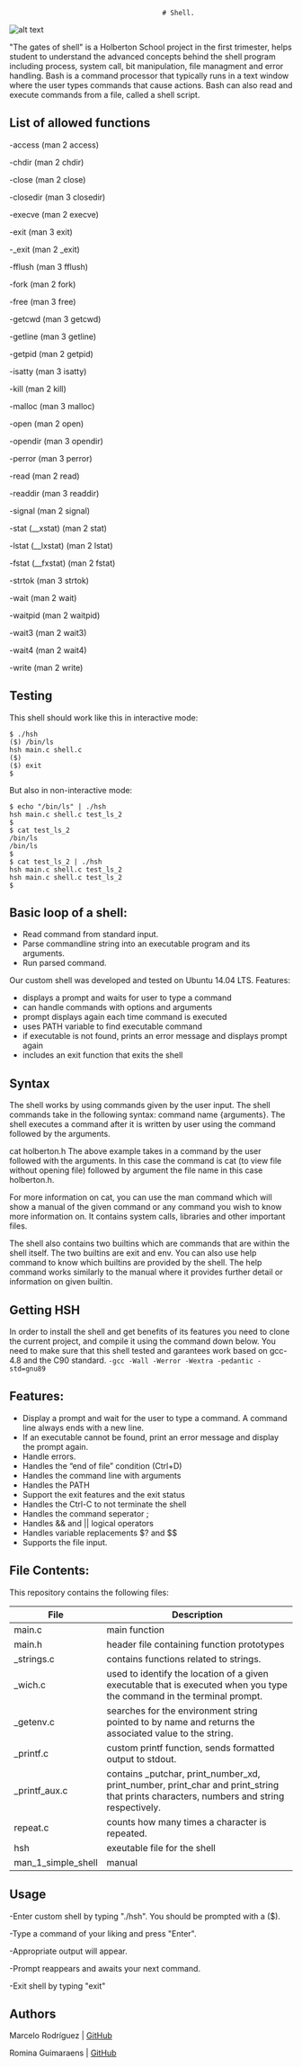                                           # Shell.
![alt text]("C:\Users\chelo\Downloads\Shell-Script-Linux-1280x720.png") 

"The gates of shell" is a Holberton School project in the first trimester, helps student to understand the advanced 
concepts behind the shell program including process, system call, bit manipulation, file managment and error 
handling.
Bash is a command processor that typically runs in a text window where the user types commands that cause actions.
Bash can also read and execute commands from a file, called a shell script.

## List of allowed functions

-access (man 2 access)

-chdir (man 2 chdir)

-close (man 2 close)

-closedir (man 3 closedir)

-execve (man 2 execve)

-exit (man 3 exit)

-_exit (man 2 _exit)

-fflush (man 3 fflush)

-fork (man 2 fork)

-free (man 3 free)

-getcwd (man 3 getcwd)

-getline (man 3 getline)

-getpid (man 2 getpid)

-isatty (man 3 isatty)

-kill (man 2 kill)

-malloc (man 3 malloc)

-open (man 2 open)

-opendir (man 3 opendir)

-perror (man 3 perror)

-read (man 2 read)

-readdir (man 3 readdir)

-signal (man 2 signal)

-stat (__xstat) (man 2 stat)

-lstat (__lxstat) (man 2 lstat)

-fstat (__fxstat) (man 2 fstat)

-strtok (man 3 strtok)

-wait (man 2 wait)

-waitpid (man 2 waitpid)

-wait3 (man 2 wait3)

-wait4 (man 2 wait4)

-write (man 2 write)

## Testing

This shell should work like this in interactive mode:
```
$ ./hsh
($) /bin/ls
hsh main.c shell.c
($)
($) exit
$
```

But also in non-interactive mode:
```
$ echo "/bin/ls" | ./hsh
hsh main.c shell.c test_ls_2
$
$ cat test_ls_2
/bin/ls
/bin/ls
$
$ cat test_ls_2 | ./hsh
hsh main.c shell.c test_ls_2
hsh main.c shell.c test_ls_2
$
```

## Basic loop of a shell:

-  Read command from standard input.
- Parse commandline string into an executable program and its arguments.
- Run parsed command.

Our custom shell was developed and tested on Ubuntu 14.04 LTS.
Features:

- displays a prompt and waits for user to type a command
- can handle commands with options and arguments
- prompt displays again each time command is executed
- uses PATH variable to find executable command
- if executable is not found, prints an error message and displays prompt again
- includes an exit function that exits the shell
## Syntax

The shell works by using commands given by the user input. The shell commands take in the following syntax: command name {arguments}. The shell executes a command after it is written by user using the command followed by the arguments.

cat holberton.h The above example takes in a command by the user followed with the arguments. In this case the command is cat (to view file without opening file) followed by argument the file name in this case holberton.h.

For more information on cat, you can use the man command which will show a manual of the given command or any command you wish to know more information on. It contains system calls, libraries and other important files.

The shell also contains two builtins which are commands that are within the shell itself. The two builtins are exit and env. You can also use help command to know which builtins are provided by the shell. The help command works similarly to the manual where it provides further detail or information on given builtin.

## Getting HSH

In order to install the shell and get benefits of its features you need to clone the current project, and compile it using the command down below. You need to make sure that this shell tested and garantees work based on gcc-4.8 and the C90 standard.
 ```-gcc -Wall -Werror -Wextra -pedantic -std=gnu89 ```

## Features:

- Display a prompt and wait for the user to type a command. A command line always ends with a new line.
- If an executable cannot be found, print an error message and display the prompt again.
- Handle errors.
- Handles the “end of file” condition (Ctrl+D)
- Handles the command line with arguments
- Handles the PATH
- Support the exit features and the exit status
- Handles the Ctrl-C to not terminate the shell
- Handles the command seperator ;
- Handles && and || logical operators
- Handles variable replacements $? and $$
- Supports the file input.

## File Contents:

This repository contains the following files:

| File | Description |
| ------ | ------ |
| main.c | main function |
| main.h | header file containing function prototypes |
| _strings.c |  contains functions related to strings.
| _wich.c | used to identify the location of a given executable that is executed when you type the command in the terminal prompt. |
| _getenv.c| searches for the environment string pointed to by name and returns the associated value to the string. |
| _printf.c | custom printf function, sends formatted output to stdout.|
| _printf_aux.c|contains _putchar,  print_number_xd, print_number, print_char and print_string that prints characters, numbers and string respectively.
| repeat.c | counts how many times a character is repeated.
| hsh | exeutable file for the shell
| man_1_simple_shell| manual

## Usage


-Enter custom shell by typing "./hsh". You should be prompted with a ($).

-Type a command of your liking and press "Enter".

-Appropriate output will appear.

-Prompt reappears and awaits your next command.

-Exit shell by typing "exit"


## Authors

Marcelo Rodríguez | [GitHub](https://github.com/Marcelorb1)

Romina Guimaraens | [GitHub](https://github.com/rominaguimaraens)
   

